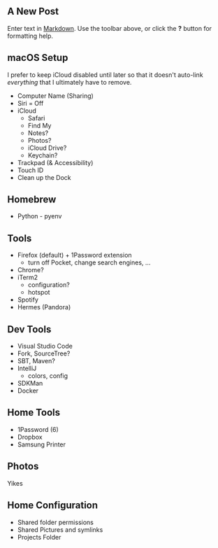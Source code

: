 ## A New Post

Enter text in [Markdown](http://daringfireball.net/projects/markdown/). Use the toolbar above, or click the **?** button for formatting help.

## macOS Setup

I prefer to keep iCloud disabled until later so that it doesn't auto-link *everything* that I ultimately have to remove.

- Computer Name (Sharing)
- Siri = Off
- iCloud
  - Safari
  - Find My
  - Notes?
  - Photos?
  - iCloud Drive?
  - Keychain?
- Trackpad (& Accessibility)
- Touch ID
- Clean up the Dock


## Homebrew
- Python - pyenv

## Tools

- Firefox (default) + 1Password extension
  - turn off Pocket, change search engines, ...
- Chrome?
- iTerm2
  - configuration?
  - hotspot
- Spotify
- Hermes (Pandora)
  
## Dev Tools
- Visual Studio Code
- Fork, SourceTree?
- SBT, Maven?
- IntelliJ
  - colors, config
- SDKMan
- Docker


## Home Tools
- 1Password (6)
- Dropbox
- Samsung Printer

## Photos

Yikes

## Home Configuration
- Shared folder permissions
- Shared Pictures and symlinks
- Projects Folder



